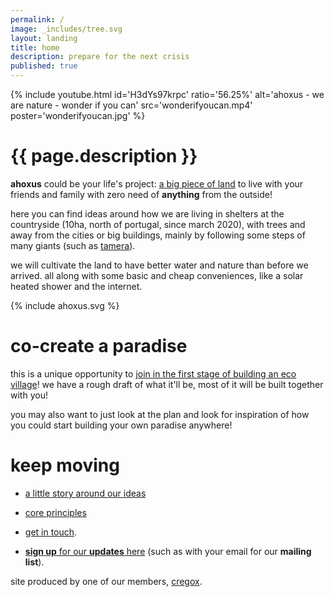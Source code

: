 ```yaml
---
permalink: /
image: _includes/tree.svg
layout: landing
title: home
description: prepare for the next crisis
published: true
---
```


{% include youtube.html id='H3dYs97krpc' ratio='56.25%' alt='ahoxus - we are nature - wonder if you can' src='wonderifyoucan.mp4' poster='wonderifyoucan.jpg' %}

# {{ page.description }}

**ahoxus** could be your life's project: [a big piece of land](/map) to live with your friends and family with zero need of **anything** from the outside!

here you can find ideas around how we are living in shelters at the countryside (10ha, north of portugal, since march 2020), with trees and away from the cities or big buildings, mainly by following some steps of many giants (such as [tamera](/tamera)).

we will cultivate the land to have better water and nature than before we arrived. all along with some basic and cheap conveniences, like a solar heated shower and the internet.

{% include ahoxus.svg %}

# co-create a paradise

this is a unique opportunity to [join in the first stage of building an eco village](/paradise)! we have a rough draft of what it'll be, most of it will be built together with you!

you may also want to just look at the plan and look for inspiration of how you could start building your own paradise anywhere!

<!--
[![we are nature]({{ page.image }})](/paradise) -->

# keep moving

- [a little story around our ideas](/story)

- [core principles](/core)

- [get in touch](/contact).

- [**sign up** for our **updates** here](/updates) (such as with your email for our **mailing list**).

site produced by one of our members, [cregox](https://cregox.net/ahoxus).
